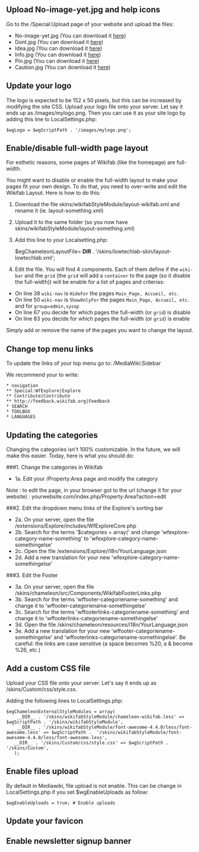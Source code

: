 ## Upload No-image-yet.jpg and help icons

Go to the /Special:Upload page of your website and upload the files:

* No-image-yet.jpg (You can download it <a href="http://files.wikifab.org/8/89/No-image-yet.jpg">here</a>)
* Dont.jpg (You can download it <a href="http://files.wikifab.org/6/6b/Dont-icon.jpg">here</a>)
* Idea.jpg (You can download it <a href="http://files.wikifab.org/3/37/Icon-idea.jpg">here</a>)
* Info.jpg (You can download it <a href="http://files.wikifab.org/9/9e/Info-icon.jpg">here</a>)
* Pin.jpg (You can download it <a href="http://files.wikifab.org/0/0c/Pin-icon.jpg">here</a>)
* Caution.jpg (You can download it <a href="http://files.wikifab.org/5/53/Caution-icon.jpg">here</a>)

## Update your logo

The logo is expected to be 152 x 50 pixels, but this can be increased by modifying the site CSS. Upload your logo file onto your server. Let say it ends up as /images/mylogo.png. Then you can use it as your site logo by adding this line to LocalSettings.php:

	$wgLogo = $wgScriptPath . '/images/mylogo.png';

## Enable/disable full-width page layout

For esthetic reasons, some pages of Wikifab (like the homepage) are full-width.

You might want to disable or enable the full-width layout to make your pages fit your own design. To do that, you need to over-write and edit the Wikifab Layout. Here is how to do this:

1. Download the file skins/wikifabStyleModule/layout-wikifab.xml and rename it (ie. layout-something.xml)

2. Upload it to the same folder (so you now have skins/wikifabStyleModule/layout-something.xml)

3. Add this line to your Localsetting.php:

	$egChameleonLayoutFile= __DIR__ . '/skins/lowtechlab-skin/layout-lowtechlab.xml';

4. Edit the file. You  will find 4 components. Each of them define if the `wiki-bar` and the `grid` (the `grid` will add a `container` to the page (so it disable the full-width)) will be enable for a list of pages and criterias:
  - On line 38 `wiki-nav` is `HideFor` the pages `Main_Page, Accueil, etc.`
  - On line 50 `wiki-nav` is `ShowOnlyFor` the pages `Main_Page, Accueil, etc.` and for `group=admin,sysop`
  - On line 67 you decide for which pages the full-width (or `grid`) is disable
  - On line 83 you decide for which pages the full-width (or `grid`) is enable

Simply add or remove the name of the pages you want to change the layout.

## Change top menu links

To update the links of your top menu go to: /MediaWiki:Sidebar

We recommend your to write:

	* navigation
	** Special:WfExplore|Explore
	** Contribute|Contribute
	** http://feedback.wikifab.org|Feedback
	* SEARCH
	* TOOLBOX
	* LANGUAGES

## Updating the categories

Changing the categories isn't 100% customizable. In the future, we will make this easier. Today, here is what you should do:

###1. Change the categories in Wikifab
* 1a. Edit your /Property:Area page and modify the category

Note : to edit the page, in your browser got to the url (change it for your website) :  yourwebsite.com/index.php/Property:Area?action=edit 

###2. Edit the dropdown menu links of the Explore's sorting bar
* 2a. On your server, open the file /extensions/Explore/includes/WfExploreCore.php
* 2b. Search for the terms '$categories = array(' and change 'wfexplore-category-name-something' to 'wfexplore-category-name-somethingelse'
* 2c. Open the file /extensions/Explore/i18n/YourLanguage.json
* 2d. Add a new translation for your new 'wfexplore-category-name-somethingelse' 

###3. Edit the Footer

* 3a. On your server, open the file /skins/chameleon/src/Components/WikifabFooterLinks.php
* 3b. Search for the terms 'wffooter-categoriename-something' and change it to 'wffooter-categoriename-somethingelse'
* 3c. Search for the terms 'wffooterlinks-categoriename-something' and change it to 'wffooterlinks-categoriename-somethingelse'
* 3d. Open the file /skins/chameleon/resources/i18n/YourLanguage.json
* 3e. Add a new translation for your new 'wffooter-categoriename-somethingelse' and 'wffooterlinks-categoriename-somethingelse'. Be careful: the links are case sensitive (a space becomes %20, a & become %26, etc.)

## Add a custom CSS file

Upload your CSS file onto your server. Let's say it ends up as /skins/Custom/css/style.css.

Adding the following lines to LocalSettings.php:

	$egChameleonExternalStyleModules = array(
		__DIR__ . '/skins/wikifabStyleModule/chameleon-wikifab.less' => $wgScriptPath . '/skins/wikifabStyleModule',
		__DIR__ . '/skins/wikifabStyleModule/font-awesome-4.4.0/less/font-awesome.less' => $wgScriptPath . 	'/skins/wikifabStyleModule/font-awesome-4.4.0/less/font-awesome.less',
 	   __DIR__ . '/skins/Custom/css/style.css' => $wgScriptPath . '/skins/Custom',
	   );

## Enable files upload

By default in Mediawiki, file upload is not enable. This can be change in LocalSettings.php if you set $wgEnableUploads as follow:

	$wgEnableUploads = true; # Enable uploads

## Update your favicon


## Enable newsletter signup banner
